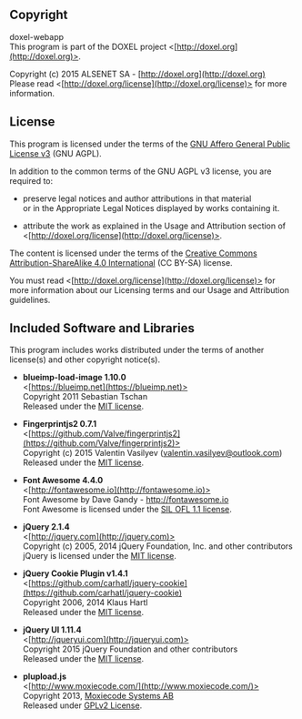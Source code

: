 ## Copyright

doxel-webapp<br />
This program is part of the DOXEL project <[http://doxel.org](http://doxel.org)>.

Copyright (c) 2015 ALSENET SA - [http://doxel.org](http://doxel.org)<br />
Please read <[http://doxel.org/license](http://doxel.org/license)> for more
information.


## License

This program is licensed under the terms of the
[GNU Affero General Public License v3](http://www.gnu.org/licenses/agpl.html)
(GNU AGPL).

In addition to the common terms of the GNU AGPL v3 license, you are required to:

*   preserve legal notices and author attributions in that material<br />
    or in the Appropriate Legal Notices displayed by works containing it.

*   attribute the work as explained in the Usage and Attribution section of
    <[http://doxel.org/license](http://doxel.org/license)>.

The content is licensed under the terms of the
[Creative Commons Attribution-ShareAlike 4.0 International](http://creativecommons.org/licenses/by-sa/4.0/)
(CC BY-SA) license.

You must read <[http://doxel.org/license](http://doxel.org/license)> for more
information about our Licensing terms and our Usage and Attribution guidelines.


## Included Software and Libraries

This program includes works distributed under the terms of another license(s) and other copyright notice(s).

*   __blueimp-load-image 1.10.0__<br />
    <[https://blueimp.net](https://blueimp.net)><br />
    Copyright 2011 Sebastian Tschan<br />
    Released under the [MIT license](http://opensource.org/licenses/MIT).

*   __Fingerprintjs2 0.7.1__<br />
    <[https://github.com/Valve/fingerprintjs2](https://github.com/Valve/fingerprintjs2)><br />
    Copyright (c) 2015 Valentin Vasilyev (valentin.vasilyev@outlook.com)<br />
    Released under the [MIT license](http://opensource.org/licenses/MIT).

*   __Font Awesome 4.4.0__<br />
    <[http://fontawesome.io](http://fontawesome.io)><br />
    Font Awesome by Dave Gandy - http://fontawesome.io<br />
    Font Awesome is licensed under the [SIL OFL 1.1 license](http://scripts.sil.org/OFL).

*   __jQuery 2.1.4__<br />
    <[http://jquery.com](http://jquery.com)><br />
    Copyright (c) 2005, 2014 jQuery Foundation, Inc. and other contributors<br />
    jQuery is licensed under the [MIT license](http://opensource.org/licenses/MIT).

*   __jQuery Cookie Plugin v1.4.1__<br />
    <[https://github.com/carhatl/jquery-cookie](https://github.com/carhatl/jquery-cookie)<br />
    Copyright 2006, 2014 Klaus Hartl<br />
    Released under the [MIT license](http://opensource.org/licenses/MIT).

*   __jQuery UI 1.11.4__<br />
    <[http://jqueryui.com](http://jqueryui.com)><br />
    Copyright 2015 jQuery Foundation and other contributors<br />
    Released under the [MIT license](http://opensource.org/licenses/MIT).

*  __plupload.js__<br />
    <[http://www.moxiecode.com/](http://www.moxiecode.com/)><br />
    Copyright 2013, [Moxiecode Systems AB](http://www.moxiecode.com/)<br />
    Released under [GPLv2 License](https://github.com/moxiecode/plupload/blob/master/license.txt).

